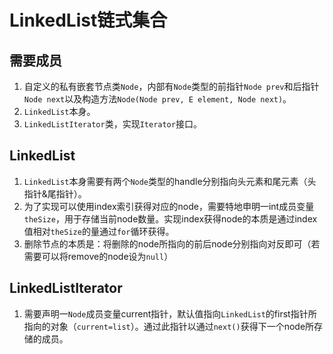 # LinkedList链式集合
## 需要成员
1. 自定义的私有嵌套节点类`Node`，内部有`Node`类型的前指针`Node prev`和后指针`Node next`以及构造方法`Node(Node prev, E element, Node next)`。
2. `LinkedList`本身。
3. `LinkedListIterator`类，实现`Iterator`接口。

## LinkedList
1. `LinkedList`本身需要有两个`Node`类型的handle分别指向头元素和尾元素（头指针&尾指针）。
2. 为了实现可以使用index索引获得对应的node，需要特地申明一int成员变量`theSize`，用于存储当前node数量。实现index获得node的本质是通过index值相对`theSize`的量通过`for`循环获得。
3. 删除节点的本质是：将删除的node所指向的前后node分别指向对反即可（若需要可以将remove的node设为`null`）

## LinkedListIterator
1. 需要声明一`Node`成员变量current指针，默认值指向`LinkedList`的first指针所指向的对象（`current=list`）。通过此指针以通过`next()`获得下一个node所存储的成员。


